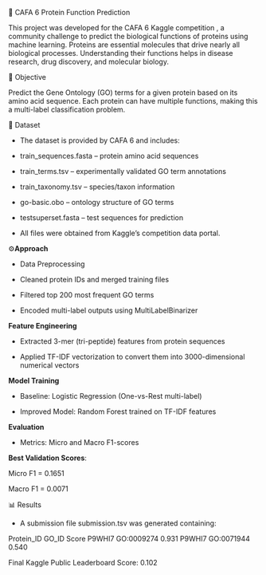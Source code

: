 🧬 CAFA 6 Protein Function Prediction

This project was developed for the CAFA 6 Kaggle competition , a community challenge to predict the biological functions of proteins using machine learning.
Proteins are essential molecules that drive nearly all biological processes. Understanding their functions helps in disease research, drug discovery, and molecular biology.

🎯 Objective

Predict the Gene Ontology (GO) terms for a given protein based on its amino acid sequence.
Each protein can have multiple functions, making this a multi-label classification problem.

📁 Dataset

- The dataset is provided by CAFA 6 and includes:

- train_sequences.fasta – protein amino acid sequences

- train_terms.tsv – experimentally validated GO term annotations

- train_taxonomy.tsv – species/taxon information

- go-basic.obo – ontology structure of GO terms

- testsuperset.fasta – test sequences for prediction

- All files were obtained from Kaggle’s competition data portal.

⚙️**Approach**

- Data Preprocessing

- Cleaned protein IDs and merged training files

- Filtered top 200 most frequent GO terms

- Encoded multi-label outputs using MultiLabelBinarizer

**Feature Engineering**

- Extracted 3-mer (tri-peptide) features from protein sequences

- Applied TF-IDF vectorization to convert them into 3000-dimensional numerical vectors

**Model Training**

- Baseline: Logistic Regression (One-vs-Rest multi-label)

- Improved Model: Random Forest trained on TF-IDF features

**Evaluation**

- Metrics: Micro and Macro F1-scores

**Best Validation Scores**:

Micro F1 = 0.1651

Macro F1 = 0.0071

📊 Results

- A submission file submission.tsv was generated containing:

Protein_ID    GO_ID       Score
P9WHI7        GO:0009274  0.931
P9WHI7        GO:0071944  0.540


Final Kaggle Public Leaderboard Score: 0.102

